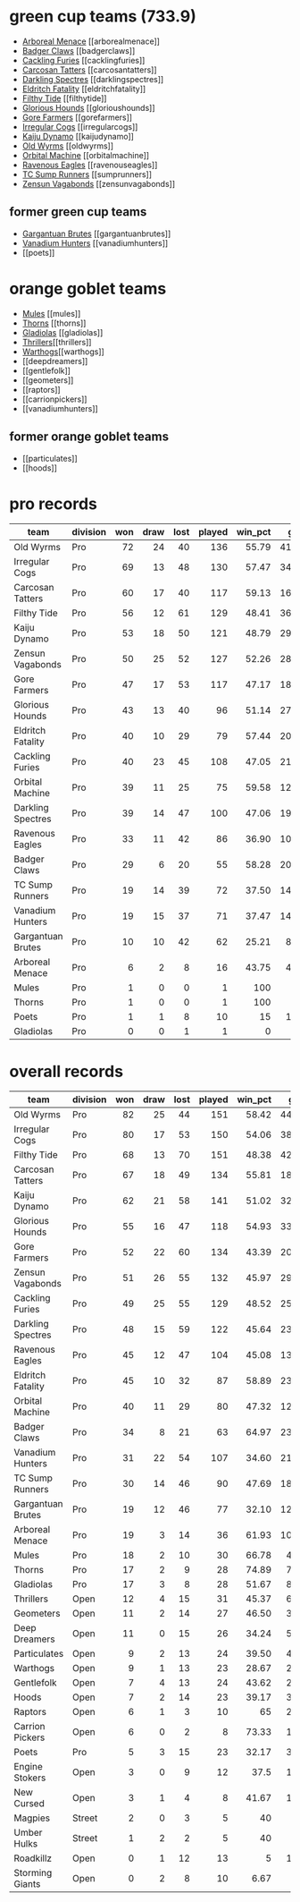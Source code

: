 # green cup teams (733.9)
* [Arboreal Menace](arborealmenace) [[arborealmenace]]
* [Badger Claws](badgerclaws) [[badgerclaws]]
* [Cackling Furies](cacklingfuries) [[cacklingfuries]]
* [Carcosan Tatters](carcosantatters) [[carcosantatters]]
* [Darkling Spectres](darklingspectres) [[darklingspectres]]
* [Eldritch Fatality](eldritchfatality) [[eldritchfatality]]
* [Filthy Tide](filthytide) [[filthytide]]
* [Glorious Hounds](glorioushounds) [[glorioushounds]]
* [Gore Farmers](gorefarmers) [[gorefarmers]]
* [Irregular Cogs](irregularcogs) [[irregularcogs]]
* [Kaiju Dynamo](kaijudynamo) [[kaijudynamo]]
* [Old Wyrms](oldwyrms) [[oldwyrms]]
* [Orbital Machine](orbitalmachine) [[orbitalmachine]]
* [Ravenous Eagles](ravenouseagles) [[ravenouseagles]]
* [TC Sump Runners](sumprunners) [[sumprunners]]
* [Zensun Vagabonds](zensunvagabonds) [[zensunvagabonds]]

## former green cup teams
* [Gargantuan Brutes](gargantuanbrutes) [[gargantuanbrutes]]
* [Vanadium Hunters](vanadiumhunters) [[vanadiumhunters]]
* [[poets]]

# orange goblet teams

* [Mules](mules) [[mules]]
* [Thorns](thorns) [[thorns]]
* [Gladiolas](gladiolas) [[gladiolas]]
* [Thrillers](thrillers)[[thrillers]]
* [Warthogs](warthogs)[[warthogs]]
* [[deepdreamers]]
* [[gentlefolk]]
* [[geometers]]
* [[raptors]]
* [[carrionpickers]]
* [[vanadiumhunters]]

## former orange goblet teams

* [[particulates]]
* [[hoods]]

# pro records

| team              | division | won | draw | lost | played | win_pct    | gf | ga | tcasf | tcdiff | ff |
|-------------------|------|------------:|-------------:|-------------:|---------------:|-------------------:|-----------:|-----------:|--------------:|---------------:|-----------:|
| Old Wyrms         | Pro  |          72 |           24 |           40 |            136 |  55.79 |        413 |        328 |           121 |           -227 |          7 |
| Irregular Cogs    | Pro  |          69 |           13 |           48 |            130 |  57.47 |        347 |        283 |           151 |            -96 |          2 |
| Carcosan Tatters  | Pro  |          60 |           17 |           40 |            117 |  59.13 |        167 |        170 |           277 |            176 |          4 |
| Filthy Tide       | Pro  |          56 |           12 |           61 |            129 |   48.41 |        365 |        345 |           172 |           -137 |          1 |
| Kaiju Dynamo      | Pro  |          53 |           18 |           50 |            121 | 48.79 |        291 |        293 |           200 |             -1 |          4 |
| Zensun Vagabonds  | Pro  |          50 |           25 |           52 |            127 | 52.26 |        283 |        305 |           221 |            -16 |          8 |
| Gore Farmers      | Pro  |          47 |           17 |           53 |            117 |  47.17 |        182 |        209 |           227 |            109 |         -1 |
| Glorious Hounds   | Pro  |          43 |           13 |           40 |             96 |  51.14 |        278 |        227 |            86 |           -107 |          2 |
| Eldritch Fatality | Pro  |          40 |           10 |           29 |             79 |  57.44 |        203 |        167 |           103 |            -11 |          0 |
| Cackling Furies   | Pro  |          40 |           23 |           45 |            108 |  47.05 |        212 |        218 |           254 |             47 |          0 |
| Orbital Machine   | Pro  |          39 |           11 |           25 |             75 |   59.58 |        122 |        112 |           179 |            114 |          3 |
| Darkling Spectres | Pro  |          39 |           14 |           47 |            100 |  47.06 |        195 |        229 |           186 |             53 |          3 |
| Ravenous Eagles   | Pro  |          33 |           11 |           42 |             86 |  36.90 |        109 |        131 |           193 |            112 |         -1 |
| Badger Claws      | Pro  |          29 |            6 |           20 |             55 | 58.28 |        200 |        171 |            66 |            -60 |          5 |
| TC Sump Runners   | Pro  |          19 |           14 |           39 |             72 | 37.50 |        140 |        178 |           133 |             15 |         -9 |
| Vanadium Hunters  | Pro  |          19 |           15 |           37 |             71 |  37.47 |        148 |        171 |           126 |             18 |          1 |
| Gargantuan Brutes | Pro  |          10 |           10 |           42 |             62 | 25.21 |         88 |        177 |           128 |             33 |         -2 |
| Arboreal Menace   | Pro  |           6 |            2 |            8 |             16 |              43.75 |         41 |         51 |            17 |            -15 |         -3 |
| Mules             | Pro  |           1 |            0 |            0 |              1 |                100 |          2 |          1 |             3 |              2 |          1 |
| Thorns            | Pro  |           1 |            0 |            0 |              1 |                100 |          2 |          1 |             2 |              0 |          1 |
| Poets             | Pro  |           1 |            1 |            8 |             10 |                 15 |         11 |         31 |            14 |             -7 |         -1 |
| Gladiolas         | Pro  |           0 |            0 |            1 |              1 |                  0 |          2 |          3 |             1 |             -2 |         -1 |

# overall records

| team              | division | won | draw | lost | played | win_pct    | gf | ga | tcasf | tcdiff | ff |
|-------------------|------|------------:|-------------:|-------------:|---------------:|-------------------:|-----------:|-----------:|--------------:|---------------:|-----------:|
| Old Wyrms         | Pro    |          82 |           25 |           44 |            151 |  58.42 |        446 |        347 |           136 |           -246 |          6 |
| Irregular Cogs    | Pro    |          80 |           17 |           53 |            150 |  54.06 |        389 |        318 |           192 |            -87 |          1 |
| Filthy Tide       | Pro    |          68 |           13 |           70 |            151 |  48.38 |        425 |        387 |           213 |           -137 |          3 |
| Carcosan Tatters  | Pro    |          67 |           18 |           49 |            134 |  55.81 |        183 |        191 |           308 |            186 |          2 |
| Kaiju Dynamo      | Pro    |          62 |           21 |           58 |            141 | 51.02 |        322 |        324 |           237 |             -2 |          4 |
| Glorious Hounds   | Pro    |          55 |           16 |           47 |            118 | 54.93 |        334 |        262 |           112 |           -131 |          5 |
| Gore Farmers      | Pro    |          52 |           22 |           60 |            134 |  43.39 |        202 |        237 |           255 |            112 |          1 |
| Zensun Vagabonds  | Pro    |          51 |           26 |           55 |            132 |  45.97 |        291 |        315 |           229 |            -17 |          6 |
| Cackling Furies   | Pro    |          49 |           25 |           55 |            129 |  48.52 |        251 |        258 |           311 |             65 |          1 |
| Darkling Spectres | Pro    |          48 |           15 |           59 |            122 | 45.64 |        230 |        276 |           222 |             57 |          2 |
| Ravenous Eagles   | Pro    |          45 |           12 |           47 |            104 | 45.08 |        135 |        149 |           224 |            124 |          3 |
| Eldritch Fatality | Pro    |          45 |           10 |           32 |             87 |  58.89 |        231 |        186 |           116 |            -11 |          3 |
| Orbital Machine   | Pro    |          40 |           11 |           29 |             80 |  47.32 |        128 |        121 |           187 |            114 |          0 |
| Badger Claws      | Pro    |          34 |            8 |           21 |             63 |  64.97 |        230 |        192 |            75 |            -62 |          6 |
| Vanadium Hunters  | Pro    |          31 |           22 |           54 |            107 | 34.60 |        211 |        246 |           181 |             13 |          3 |
| TC Sump Runners   | Pro    |          30 |           14 |           46 |             90 |  47.69 |        185 |        214 |           161 |             10 |         -2 |
| Gargantuan Brutes | Pro    |          19 |           12 |           46 |             77 | 32.10 |        128 |        213 |           165 |             49 |          3 |
| Arboreal Menace   | Pro    |          19 |            3 |           14 |             36 | 61.93 |        103 |         84 |            39 |            -26 |          4 |
| Mules             | Pro    |          18 |            2 |           10 |             30 |  66.78 |         47 |         38 |            71 |             38 |          7 |
| Thorns            | Pro    |          17 |            2 |            9 |             28 |  74.89 |         78 |         52 |            39 |             -5 |          5 |
| Gladiolas         | Pro    |          17 |            3 |            8 |             28 | 51.67 |         82 |         59 |            31 |            -36 |          4 |
| Thrillers         | Open   |          12 |            4 |           15 |             31 |  45.37 |         61 |         65 |            48 |             12 |          5 |
| Geometers         | Open   |          11 |            2 |           14 |             27 |               46.50 |         35 |         46 |            45 |             21 |          2 |
| Deep Dreamers     | Open   |          11 |            0 |           15 |             26 |  34.24 |         50 |         60 |            23 |             -8 |          3 |
| Particulates      | Open   |           9 |            2 |           13 |             24 |               39.50 |         41 |         50 |            29 |            -38 |          1 |
| Warthogs          | Open   |           9 |            1 |           13 |             23 | 28.67 |         29 |         41 |            37 |             19 |          5 |
| Gentlefolk        | Open   |           7 |            4 |           13 |             24 |  43.62 |         26 |         45 |            59 |             13 |          2 |
| Hoods             | Open   |           7 |            2 |           14 |             23 |  39.17 |         35 |         48 |            65 |             28 |          1 |
| Raptors           | Open   |           6 |            1 |            3 |             10 |                 65 |         22 |         19 |            17 |             -2 |          3 |
| Carrion Pickers   | Open   |           6 |            0 |            2 |              8 |  73.33 |         17 |         11 |             4 |            -10 |          3 |
| Poets             | Pro    |           5 |            3 |           15 |             23 | 32.17 |         33 |         60 |            28 |            -17 |          2 |
| Engine Stokers    | Open   |           3 |            0 |            9 |             12 |               37.5 |         14 |         28 |            15 |             -8 |         -1 |
| New Cursed        | Open   |           3 |            1 |            4 |              8 |  41.67 |         11 |         15 |            20 |             12 |          3 |
| Magpies           | Street |           2 |            0 |            3 |              5 |                 40 |          8 |         11 |             8 |             -3 |          1 |
| Umber Hulks       | Street |           1 |            2 |            2 |              5 |                 40 |          4 |          4 |            18 |             10 |          3 |
| Roadkillz         | Open   |           0 |            1 |           12 |             13 |                  5 |         11 |         41 |            19 |            -21 |         -2 |
| Storming Giants   | Open   |           0 |            2 |            8 |             10 |  6.67 |          8 |         23 |            17 |            -16 |          0 |